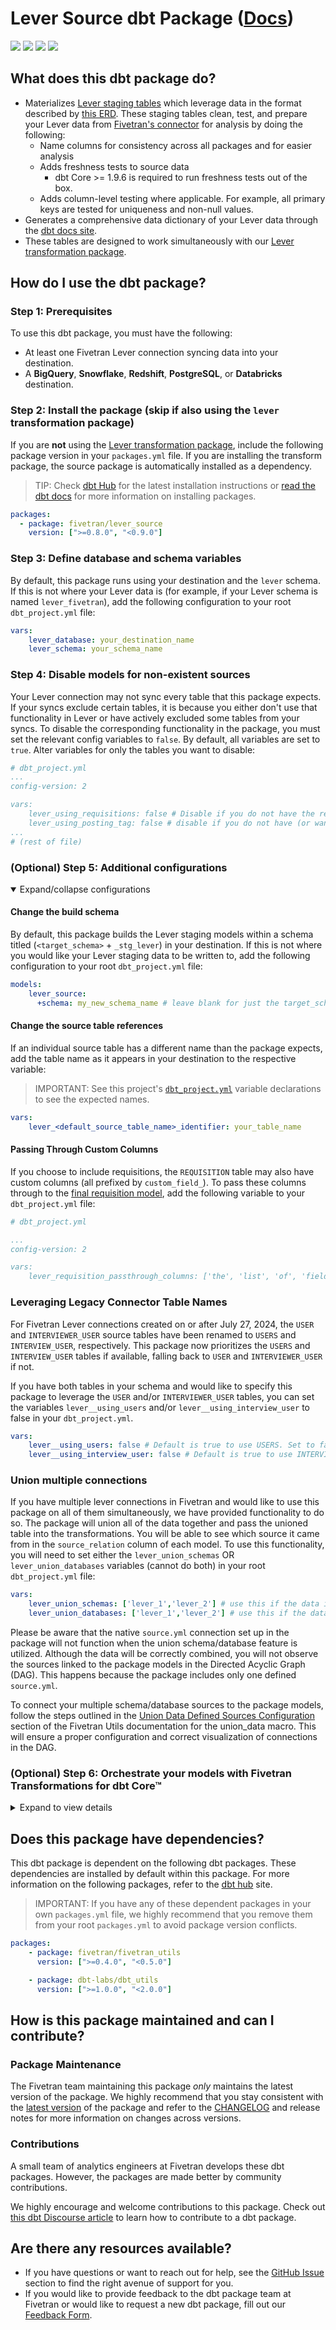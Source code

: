 
# Lever Source dbt Package ([Docs](https://fivetran.github.io/dbt_lever_source/))

<p align="left">
    <a alt="License"
        href="https://github.com/fivetran/dbt_lever_source/blob/main/LICENSE">
        <img src="https://img.shields.io/badge/License-Apache%202.0-blue.svg" /></a>
    <a alt="dbt-core">
        <img src="https://img.shields.io/badge/dbt_Core™_version->=1.3.0_,<2.0.0-orange.svg" /></a>
    <a alt="Maintained?">
        <img src="https://img.shields.io/badge/Maintained%3F-yes-green.svg" /></a>
    <a alt="PRs">
        <img src="https://img.shields.io/badge/Contributions-welcome-blueviolet" /></a>
</p>

## What does this dbt package do?
- Materializes [Lever staging tables](https://fivetran.github.io/dbt_lever_source/#!/overview/lever_source/models/?g_v=1) which leverage data in the format described by [this ERD](https://fivetran.com/docs/applications/lever/#schemainformation). These staging tables clean, test, and prepare your Lever data from [Fivetran's connector](https://fivetran.com/docs/applications/lever) for analysis by doing the following:
  - Name columns for consistency across all packages and for easier analysis
  - Adds freshness tests to source data  
      - dbt Core >= 1.9.6 is required to run freshness tests out of the box.
  - Adds column-level testing where applicable. For example, all primary keys are tested for uniqueness and non-null values.
- Generates a comprehensive data dictionary of your Lever data through the [dbt docs site](https://fivetran.github.io/dbt_lever_source/).
- These tables are designed to work simultaneously with our [Lever transformation package](https://github.com/fivetran/dbt_lever).

## How do I use the dbt package?
### Step 1: Prerequisites
To use this dbt package, you must have the following:
- At least one Fivetran Lever connection syncing data into your destination.
- A **BigQuery**, **Snowflake**, **Redshift**, **PostgreSQL**, or **Databricks** destination.

### Step 2: Install the package (skip if also using the `lever` transformation package)
If you  are **not** using the [Lever transformation package](https://github.com/fivetran/dbt_lever), include the following package version in your `packages.yml` file. If you are installing the transform package, the source package is automatically installed as a dependency.
> TIP: Check [dbt Hub](https://hub.getdbt.com/) for the latest installation instructions or [read the dbt docs](https://docs.getdbt.com/docs/package-management) for more information on installing packages.
```yaml
packages:
  - package: fivetran/lever_source
    version: [">=0.8.0", "<0.9.0"]
```
### Step 3: Define database and schema variables
By default, this package runs using your destination and the `lever` schema. If this is not where your Lever data is (for example, if your Lever schema is named `lever_fivetran`), add the following configuration to your root `dbt_project.yml` file:

```yml
vars:
    lever_database: your_destination_name
    lever_schema: your_schema_name 
```
### Step 4: Disable models for non-existent sources
Your Lever connection may not sync every table that this package expects. If your syncs exclude certain tables, it is because you either don't use that functionality in Lever or have actively excluded some tables from your syncs. To disable the corresponding functionality in the package, you must set the relevant config variables to `false`. By default, all variables are set to `true`. Alter variables for only the tables you want to disable:

```yml
# dbt_project.yml
...
config-version: 2

vars:
    lever_using_requisitions: false # Disable if you do not have the requisition table, or if you do not want requisition related metrics reported
    lever_using_posting_tag: false # disable if you do not have (or want) the postings tag table
...
# (rest of file)
```

### (Optional) Step 5: Additional configurations
<details open><summary>Expand/collapse configurations</summary>

#### Change the build schema
By default, this package builds the Lever staging models within a schema titled (`<target_schema>` + `_stg_lever`) in your destination. If this is not where you would like your Lever staging data to be written to, add the following configuration to your root `dbt_project.yml` file:

```yml
models:
    lever_source:
      +schema: my_new_schema_name # leave blank for just the target_schema
```

#### Change the source table references
If an individual source table has a different name than the package expects, add the table name as it appears in your destination to the respective variable:
> IMPORTANT: See this project's [`dbt_project.yml`](https://github.com/fivetran/dbt_lever_source/blob/main/dbt_project.yml) variable declarations to see the expected names.

```yml
vars:
    lever_<default_source_table_name>_identifier: your_table_name 
```

#### Passing Through Custom Columns
If you choose to include requisitions, the `REQUISITION` table may also have custom columns (all prefixed by `custom_field_`). To pass these columns through to the [final requisition model](https://github.com/fivetran/dbt_lever/blob/master/models/lever__requisition_enhanced.sql), add the following variable to your `dbt_project.yml` file:

```yml
# dbt_project.yml

...
config-version: 2

vars:
    lever_requisition_passthrough_columns: ['the', 'list', 'of', 'fields']
```

### Leveraging Legacy Connector Table Names
For Fivetran Lever connections created on or after July 27, 2024, the `USER` and `INTERVIEWER_USER` source tables have been renamed to `USERS` and `INTERVIEW_USER`, respectively. This package now prioritizes the `USERS` and `INTERVIEW_USER` tables if available, falling back to `USER` and `INTERVIEWER_USER` if not.

If you have both tables in your schema and would like to specify this package to leverage the `USER` and/or `INTERVIEWER_USER` tables, you can set the variables `lever__using_users` and/or `lever__using_interview_user` to false in your `dbt_project.yml`.
```yml
vars:
    lever__using_users: false # Default is true to use USERS. Set to false to use USER.
    lever__using_interview_user: false # Default is true to use INTERVIEW_USER. Set to false to use INTERVIEWER_USER.
```

### Union multiple connections
If you have multiple lever connections in Fivetran and would like to use this package on all of them simultaneously, we have provided functionality to do so. The package will union all of the data together and pass the unioned table into the transformations. You will be able to see which source it came from in the `source_relation` column of each model. To use this functionality, you will need to set either the `lever_union_schemas` OR `lever_union_databases` variables (cannot do both) in your root `dbt_project.yml` file:

```yml
vars:
    lever_union_schemas: ['lever_1','lever_2'] # use this if the data is in different schemas/datasets of the same database/project
    lever_union_databases: ['lever_1','lever_2'] # use this if the data is in different databases/projects but uses the same schema name
```
Please be aware that the native `source.yml` connection set up in the package will not function when the union schema/database feature is utilized. Although the data will be correctly combined, you will not observe the sources linked to the package models in the Directed Acyclic Graph (DAG). This happens because the package includes only one defined `source.yml`.

To connect your multiple schema/database sources to the package models, follow the steps outlined in the [Union Data Defined Sources Configuration](https://github.com/fivetran/dbt_fivetran_utils/tree/releases/v0.4.latest#union_data-source) section of the Fivetran Utils documentation for the union_data macro. This will ensure a proper configuration and correct visualization of connections in the DAG.

</details>

### (Optional) Step 6: Orchestrate your models with Fivetran Transformations for dbt Core™
<details><summary>Expand to view details</summary>
<br>

Fivetran offers the ability for you to orchestrate your dbt project through [Fivetran Transformations for dbt Core™](https://fivetran.com/docs/transformations/dbt). Learn how to set up your project for orchestration through Fivetran in our [Transformations for dbt Core™ setup guides](https://fivetran.com/docs/transformations/dbt#setupguide).
</details>

## Does this package have dependencies?
This dbt package is dependent on the following dbt packages. These dependencies are installed by default within this package. For more information on the following packages, refer to the [dbt hub](https://hub.getdbt.com/) site.
> IMPORTANT: If you have any of these dependent packages in your own `packages.yml` file, we highly recommend that you remove them from your root `packages.yml` to avoid package version conflicts.
```yml
packages:
    - package: fivetran/fivetran_utils
      version: [">=0.4.0", "<0.5.0"]

    - package: dbt-labs/dbt_utils
      version: [">=1.0.0", "<2.0.0"]
```

## How is this package maintained and can I contribute?
### Package Maintenance
The Fivetran team maintaining this package _only_ maintains the latest version of the package. We highly recommend that you stay consistent with the [latest version](https://hub.getdbt.com/fivetran/lever_source/latest/) of the package and refer to the [CHANGELOG](https://github.com/fivetran/dbt_lever_source/blob/main/CHANGELOG.md) and release notes for more information on changes across versions.

### Contributions
A small team of analytics engineers at Fivetran develops these dbt packages. However, the packages are made better by community contributions.

We highly encourage and welcome contributions to this package. Check out [this dbt Discourse article](https://discourse.getdbt.com/t/contributing-to-a-dbt-package/657) to learn how to contribute to a dbt package.

## Are there any resources available?
- If you have questions or want to reach out for help, see the [GitHub Issue](https://github.com/fivetran/dbt_lever_source/issues/new/choose) section to find the right avenue of support for you.
- If you would like to provide feedback to the dbt package team at Fivetran or would like to request a new dbt package, fill out our [Feedback Form](https://www.surveymonkey.com/r/DQ7K7WW).
